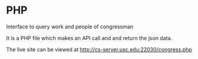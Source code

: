 # PHP
Interface to query work and people of congressman

It is a PHP file which makes an API call and and return the json data.

The live site can be viewed at http://cs-server.usc.edu:22030/congress.php
